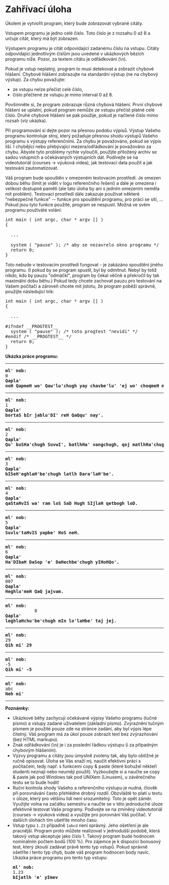 <h1>Zahřívací úloha</h1>
<td class="lrtbCell" colspan="3" align="left"><p>Úkolem je vytvořit program, který bude zobrazovat vybrané citáty.</p>

<p>Vstupem programu je jedno celé číslo. Toto číslo je z rozsahu 0 až 8 a 
určuje citát, který má být zobrazen.</p>

<p>Výstupem programu je citát odpovídající zadanému číslu na vstupu. 
Citáty odpovídající jednotlivým číslům jsou uvedené v ukázkových bězích programu níže.
Pozor, za textem citátu je odřádkování (\n).</p>

<p>Pokud je vstup neplatný, program to musí detekovat a zobrazit chybové hlášení.
Chybové hlášení zobrazujte na standardní výstup (ne na chybový výstup). Za chybu považujte:</p>

<ul>
 <li>ze vstupu nelze přečíst celé číslo,</li>
 <li>číslo přečtené ze vstupu je mimo interval 0 až 8.</li>
</ul>

<p>Povšimněte si, že program zobrazuje různá chybová hlášení. První chybové hlášení 
se uplatní, pokud program nemůže ze vstupu přečíst platné celé číslo. Druhé chybové hlášení 
se pak použije, pokud je načtené číslo mimo rozsah (viz ukázka).</p>

<p>Při programování si dejte pozor na přesnou podobu výpisů. Výstup Vašeho programu
kontroluje stroj, který požaduje přesnou shodu výstupů Vašeho programu s výstupy   
referenčními. Za chybu je považováno, pokud se výpis liší. I chybějící nebo přebývající
mezera/odřádkování je považováno za chybu. Abyste tyto problémy rychle vyloučili, 
použijte přiložený archiv se sadou vstupních a očekávaných výstupních dat. Podívejte
se na videotutoriál (courses -&gt; výuková videa), jak testovací data použít a jak 
testování zautomatizovat.</p>

<p>Váš program bude spouštěn v omezeném testovacím prostředí. Je omezen
dobou běhu (limit je vidět v logu referenčního řešení) a dále je omezena i
velikost dostupné paměti (ale tato úloha by ani s jedním omezením neměla mít
problém). Testovací prostředí dále zakazuje používat některé "nebezpečné
funkce" -- funkce pro spouštění programu, pro práci se sítí, ... Pokud jsou
tyto funkce použité, program se nespustí. Možná ve svém programu používáte 
volání:</p>

<pre>
int main ( int argc, char * argv [] )
{
 
  ...
     
  system ( "pause" ); /* aby se nezavrelo okno programu */
  return 0;
}
</pre>

<p>Toto nebude v testovacím prostředí fungovat - je zakázáno spouštění jiného
programu. (I pokud by se program spustil, byl by odmítnut. Nebyl by 
totiž nikdo, kdo by pauzu "odmáčkl", program by čekal věčně a překročil by
tak maximální dobu běhu.) Pokud tedy chcete zachovat pauzu pro testování na
Vašem počítači a zároveň chcete mít jistotu, že program poběží správně,    
použijte následující trik:</p>

<pre>
int main ( int argc, char * argv [] )
{
 
  ...

#ifndef __PROGTEST__
  system ( "pause" ); /* toto progtest "nevidi" */
#endif /* __PROGTEST__ */
  return 0;
} 
</pre>

<b>Ukázka práce programu:</b><br />
<hr />
<pre>
<b>ml' nob:</b>
0
<b>Qapla'</b>
<b>noH QapmeH wo' Qaw'lu'chugh yay chavbe'lu' 'ej wo' choqmeH may' DoHlu'chugh lujbe'lu'.</b>
</pre>
<hr />
<pre>
<b>ml' nob:</b>
1
<b>Qapla'</b>
<b>bortaS bIr jablu'DI' reH QaQqu' nay'.</b>
</pre>
<hr />
<pre>
<b>ml' nob:</b>
2
<b>Qapla'</b>
<b>Qu' buSHa'chugh SuvwI', batlhHa' vangchugh, qoj matlhHa'chugh, pagh ghaH SuvwI''e'.</b>
</pre>
<hr />
<pre>
<b>ml' nob:</b>
3
<b>Qapla'</b>
<b>bISeH'eghlaH'be'chugh latlh Dara'laH'be'.</b>
</pre>
<hr />
<pre>
<b>ml' nob:</b>
4
<b>Qapla'</b>
<b>qaStaHvIS wa' ram loS SaD Hugh SIjlaH qetbogh loD.</b>
</pre>
<hr />
<pre>
<b>ml' nob:</b>
5
<b>Qapla'</b>
<b>Suvlu'taHvIS yapbe' HoS neH.</b>
</pre>
<hr />
<pre>
<b>ml' nob:</b>
6
<b>Qapla'</b>
<b>Ha'DIbaH DaSop 'e' DaHechbe'chugh yIHoHQo'.</b>
</pre>
<hr />
<pre>
<b>ml' nob:</b>
007
<b>Qapla'</b>
<b>Heghlu'meH QaQ jajvam.</b>
</pre>
<hr />
<pre>
<b>ml' nob:</b>
           8
<b>Qapla'</b>
<b>leghlaHchu'be'chugh mIn lo'laHbe' taj jej.</b>
</pre>
<hr />
<pre>
<b>ml' nob:</b>
29
<b>Qih mi' 29</b>
</pre>
<hr />
<pre>
<b>ml' nob:</b>
-5
<b>Qih mi' -5</b>
</pre>
<hr />
<pre>
<b>ml' nob:</b>
abc
<b>Neh mi'</b>
</pre>
<hr />
<b>Poznámky:</b>
<ul>
 <li>Ukázkové běhy zachycují očekávané výpisy Vašeho programu (tučné písmo) a vstupy zadané 
     uživatelem (základní písmo). Zvýraznění tučným písmem je použité pouze zde na stránce zadání, 
     aby byl výpis lépe čitelný. Váš program má za úkol pouze zobrazit text bez zvýrazňování 
     (bez HTML markupu).</li>
     
 <li>Znak odřádkování (\n) je i za poslední řádkou výstupu (i za případným chybovým hlášením).</li>

 <li>Výzvy programu a citáty jsou úmyslně zvoleny tak, aby bylo obtížné je ručně opisovat. Úloha se 
    Vás snaží mj. naučit efektivní práci s počítačem, tedy např. s funkcemi copy &amp; paste (které 
    bohužel někteří studenti neznají nebo neumějí použít). Vyzkoušejte si a naučte se copy &amp; paste 
    jak pod Windows tak pod UNIXem (Linuxem), u závěrečného testu se to bude hodit!</li>

 <li>Ruční kontrola shody Vašeho a referenčního výstupu je nudná, člověk při porovnávání často 
    přehlédne drobný rozdíl. Obzvláště to platí u textu v úloze, který pro většinu lidí není 
    srozumitelný. Toto je opět záměr. Využijte volna na začátku semestru a naučte se v této 
    jednoduché úloze efektivně testovat Vaše programy. Podívejte se na zmíněný videotutoriál 
    (courses -&gt; výuková videa) a využijte pro porovnání Váš počítač. V dalších úlohách tím ušetříte 
    mnoho času.</li>
    
 <li>Vstup typu <code>1.23</code> případně <code>1abcd</code> není správný. Jeho ošetření je ale pracnější. 
    Program proto můžete realizovat v jednodušší podobě, která takový vstup akceptuje jako číslo 1. Takový 
    program bude hodnocen nominálním počtem bodů (100 %). Pro zájemce je k dispozici bonusový test, který 
    zkouší zadávat právě tento typ vstupů. Pokud správně ošetříte i tento typ chyb, bude váš program hodnocen 
    body navíc. Ukázka práce programu pro tento typ vstupu:
<pre>
<b>ml' nob:</b>
1.23
<b>bIjatlh 'e' yImev</b>
</pre></li> 
</ul>

</td> 
